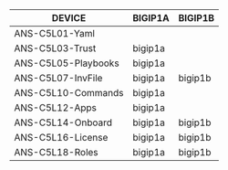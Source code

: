 DEVICE              | BIGIP1A | BIGIP1B
--------------------|---------|---------
ANS-C5L01-Yaml      |         |
ANS-C5L03-Trust     | bigip1a |
ANS-C5L05-Playbooks | bigip1a |
ANS-C5L07-InvFile   | bigip1a | bigip1b
ANS-C5L10-Commands  | bigip1a |
ANS-C5L12-Apps      | bigip1a |
ANS-C5L14-Onboard   | bigip1a | bigip1b
ANS-C5L16-License   | bigip1a | bigip1b
ANS-C5L18-Roles     | bigip1a | bigip1b
